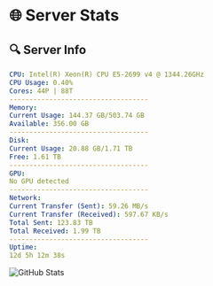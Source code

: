 # 🌐 Server Stats
## 🔍 Server Info
```yaml
CPU: Intel(R) Xeon(R) CPU E5-2699 v4 @ 1344.26GHz
CPU Usage: 0.40%
Cores: 44P | 88T
-----------------------------------
Memory:
Current Usage: 144.37 GB/503.74 GB
Available: 356.00 GB
-----------------------------------
Disk:
Current Usage: 20.88 GB/1.71 TB
Free: 1.61 TB
-----------------------------------
GPU:
No GPU detected
-----------------------------------
Network:
Current Transfer (Sent): 59.26 MB/s
Current Transfer (Received): 597.67 KB/s
Total Sent: 123.83 TB
Total Received: 1.99 TB
-----------------------------------
Uptime:
12d 5h 12m 38s
```
![GitHub Stats](https://img.shields.io/badge/Updated-2025-02-20_03:55:56-blue)